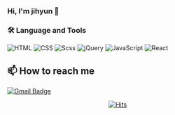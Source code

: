 ### Hi, I'm jihyun 👋


### :hammer_and_wrench: Language and Tools
![HTML](https://img.shields.io/badge/html5-E34F26?style=flat-square&logo=html5&logoColor=white)
![CSS](https://img.shields.io/badge/css3-1572B6?style=flat-square&logo=css3)
![Scss](https://img.shields.io/badge/Scss-green?style=flat-square&logo=Sass&logoColor=CC6699)
![jQuery](https://img.shields.io/badge/jquery-0769AD?style=flat-square&logo=jquery)
![JavaScript](https://img.shields.io/badge/javascript-66595C?style=flat-square&logo=JavaScript&logoColor=F7DF1E)
![React](https://img.shields.io/badge/react-%2320232a.svg?style=flat-square&logo=react&logoColor=%2361DAFB)
<!--
![Bitbucket](https://img.shields.io/badge/Bitbucket-white?style=flat&logo=Bitbucket&logoColor=0052CC)
![Jira](https://img.shields.io/badge/Jira-green?style=flat&logo=Jira&logoColor=0052CC)
![Git](https://img.shields.io/badge/-Git-black?style=flat-square&logo=git)
-->

## :mailbox: How to reach me
[![Gmail Badge](https://img.shields.io/badge/Gmail-E84D3D?style=flat-square&logo=Gmail&logoColor=white&link=mailto:juyeonglee0413@gmail.com)](mailto:hyoni7489@gmail.com)


  
<div align=center>
  
  [![Hits](https://hits.seeyoufarm.com/api/count/incr/badge.svg?url=https%3A%2F%2Fgithub.com%2Fhy0ni%2Fhit-counter&count_bg=%235881D8&title_bg=%2325A162&icon=&icon_color=%23E7E7E7&title=hits&edge_flat=false)](https://hits.seeyoufarm.com)
  
</div>



<!--
**hy0ni/hy0ni** is a ✨ _special_ ✨ repository because its `README.md` (this file) appears on your GitHub profile.
Here are some ideas to get you started:

- 🔭 I’m currently working on ...
- 🌱 I’m currently learning ...
- 👯 I’m looking to collaborate on ...
- 🤔 I’m looking for help with ...
- 💬 Ask me about ...
- 🛠️ Language and Tools
- 📫 How to reach me
- 😄 Pronouns: ...
- ⚡ Fun fact: ...
-->



